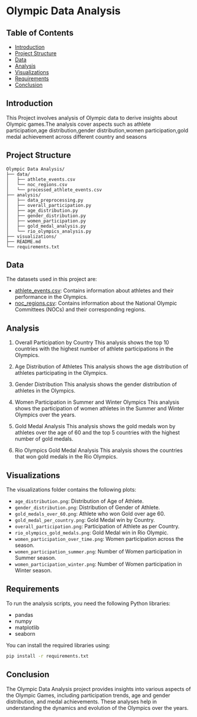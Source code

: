 # Olympic Data Analysis

## Table of Contents
- [Introduction](#introduction)
- [Project Structure](#project-structure)
- [Data](#data)
- [Analysis](#analysis)
- [Visualizations](#visualizations)
- [Requirements](#requirements)
- [Conclusion](#conclusion)

## Introduction
This Project involves analysis of Olympic data to derive insights about Olympic games.The analysis cover aspects such as athlete participation,age distribution,gender distribution,women participation,gold medal achievement across different country and seasons

## Project Structure
```
Olympic Data Analysis/
├── data/
│   ├── athlete_events.csv
│   └── noc_regions.csv
│   └── processed_athlete_events.csv
├── analysis/
│   ├── data_preprocessing.py
│   ├── overall_participation.py
│   ├── age_distribution.py
│   ├── gender_distribution.py
│   ├── women_participation.py
│   ├── gold_medal_analysis.py
│   └── rio_olympics_analysis.py
├── visualizations/
├── README.md
└── requirements.txt
```

## Data

The datasets used in this project are:

- [athlete_events.csv](https://www.kaggle.com/datasets/heesoo37/120-years-of-olympic-history-athletes-and-results): Contains information about athletes and their performance in the Olympics.
- [noc_regions.csv](https://www.kaggle.com/datasets/heesoo37/120-years-of-olympic-history-athletes-and-results): Contains information about the National Olympic Committees (NOCs) and their corresponding regions.

## Analysis 
1. Overall Participation by Country
This analysis shows the top 10 countries with the highest number of athlete participations in the Olympics.


2. Age Distribution of Athletes
This analysis shows the age distribution of athletes participating in the Olympics.


3. Gender Distribution
This analysis shows the gender distribution of athletes in the Olympics.


4. Women Participation in Summer and Winter Olympics
This analysis shows the participation of women athletes in the Summer and Winter Olympics over the years.


5. Gold Medal Analysis
This analysis shows the gold medals won by athletes over the age of 60 and the top 5 countries with the highest number of gold medals.



6. Rio Olympics Gold Medal Analysis
This analysis shows the countries that won gold medals in the Rio Olympics.


## Visualizations
The visualizations folder contains the following plots:
- `age_distribution.png`: Distribution of Age of Athlete.
- `gender_distribution.png`: Distribution of Gender of Athlete.
- `gold_medals_over_60.png`: Athlete who won Gold over age 60.
- `gold_medal_per_country.png`: Gold Medal win by Country.
- `overall_participation.png`: Participation of Athlete as per Country.
- `rio_olympics_gold_medals.png`: Gold Medal win in Rio Olympic.
- `women_participation_over_time.png`: Women participation across the season.
- `women_participation_summer.png`: Number of Women participation in Summer season.
- `women_participation_winter.png`: Number of Women participation in Winter season.

## Requirements
To run the analysis scripts, you need the following Python libraries:
- pandas
- numpy
- matplotlib
- seaborn

You can install the required libraries using:
```bash
pip install -r requirements.txt
```

## Conclusion
The Olympic Data Analysis project provides insights into various aspects of the Olympic Games, including participation trends, age and gender distribution, and medal achievements. These analyses help in understanding the dynamics and evolution of the Olympics over the years.